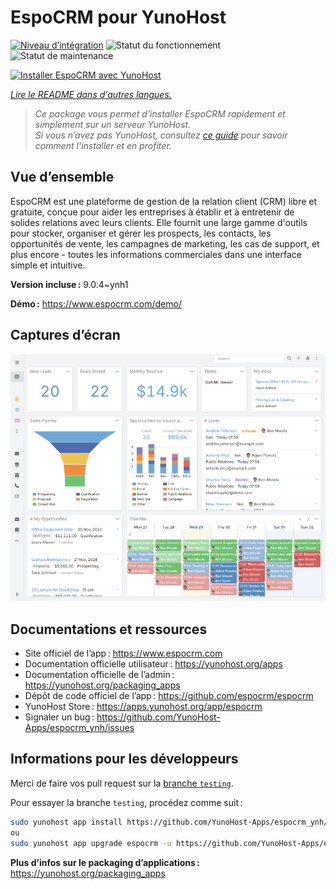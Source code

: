 <!--
Nota bene : ce README est automatiquement généré par <https://github.com/YunoHost/apps/tree/master/tools/readme_generator>
Il NE doit PAS être modifié à la main.
-->

# EspoCRM pour YunoHost

[![Niveau d’intégration](https://apps.yunohost.org/badge/integration/espocrm)](https://ci-apps.yunohost.org/ci/apps/espocrm/)
![Statut du fonctionnement](https://apps.yunohost.org/badge/state/espocrm)
![Statut de maintenance](https://apps.yunohost.org/badge/maintained/espocrm)

[![Installer EspoCRM avec YunoHost](https://install-app.yunohost.org/install-with-yunohost.svg)](https://install-app.yunohost.org/?app=espocrm)

*[Lire le README dans d'autres langues.](./ALL_README.md)*

> *Ce package vous permet d’installer EspoCRM rapidement et simplement sur un serveur YunoHost.*  
> *Si vous n’avez pas YunoHost, consultez [ce guide](https://yunohost.org/install) pour savoir comment l’installer et en profiter.*

## Vue d’ensemble

EspoCRM est une plateforme de gestion de la relation client (CRM) libre et gratuite, conçue pour aider les entreprises à établir et à entretenir de solides relations avec leurs clients. Elle fournit une large gamme d'outils pour stocker, organiser et gérer les prospects, les contacts, les opportunités de vente, les campagnes de marketing, les cas de support, et plus encore - toutes les informations commerciales dans une interface simple et intuitive.


**Version incluse :** 9.0.4~ynh1

**Démo :** <https://www.espocrm.com/demo/>

## Captures d’écran

![Capture d’écran de EspoCRM](./doc/screenshots/screenshot.png)

## Documentations et ressources

- Site officiel de l’app : <https://www.espocrm.com>
- Documentation officielle utilisateur : <https://yunohost.org/apps>
- Documentation officielle de l’admin : <https://yunohost.org/packaging_apps>
- Dépôt de code officiel de l’app : <https://github.com/espocrm/espocrm>
- YunoHost Store : <https://apps.yunohost.org/app/espocrm>
- Signaler un bug : <https://github.com/YunoHost-Apps/espocrm_ynh/issues>

## Informations pour les développeurs

Merci de faire vos pull request sur la [branche `testing`](https://github.com/YunoHost-Apps/espocrm_ynh/tree/testing).

Pour essayer la branche `testing`, procédez comme suit :

```bash
sudo yunohost app install https://github.com/YunoHost-Apps/espocrm_ynh/tree/testing --debug
ou
sudo yunohost app upgrade espocrm -u https://github.com/YunoHost-Apps/espocrm_ynh/tree/testing --debug
```

**Plus d’infos sur le packaging d’applications :** <https://yunohost.org/packaging_apps>
